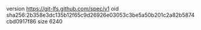 version https://git-lfs.github.com/spec/v1
oid sha256:2b358e3dc135b12f65c9d26926e03053c3be5a50b201c2a82b5874cbd0917f86
size 6240
